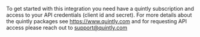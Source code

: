 To get started with this integration you need have a quintly subscription and access to your API credentials (client id and secret). For more details about the quintly packages see https://www.quintly.com and for requesting API access please reach out to support@quintly.com
